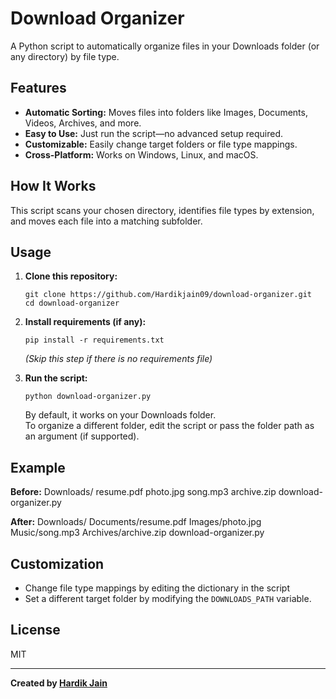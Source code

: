 # Download Organizer

A Python script to automatically organize files in your Downloads folder (or any directory) by file type.

## Features

- **Automatic Sorting:** Moves files into folders like Images, Documents, Videos, Archives, and more.
- **Easy to Use:** Just run the script—no advanced setup required.
- **Customizable:** Easily change target folders or file type mappings.
- **Cross-Platform:** Works on Windows, Linux, and macOS.

## How It Works

This script scans your chosen directory, identifies file types by extension, and moves each file into a matching subfolder.

## Usage

1. **Clone this repository:**
    ```
    git clone https://github.com/Hardikjain09/download-organizer.git
    cd download-organizer
    ```

2. **Install requirements (if any):**
    ```
    pip install -r requirements.txt
    ```
    *(Skip this step if there is no requirements file)*

3. **Run the script:**
    ```
    python download-organizer.py
    ```
    By default, it works on your Downloads folder.  
    To organize a different folder, edit the script or pass the folder path as an argument (if supported).

## Example

**Before:**
Downloads/
resume.pdf
photo.jpg
song.mp3
archive.zip
download-organizer.py

**After:**
Downloads/
Documents/resume.pdf
Images/photo.jpg
Music/song.mp3
Archives/archive.zip
download-organizer.py


## Customization

- Change file type mappings by editing the dictionary in the script
- Set a different target folder by modifying the `DOWNLOADS_PATH` variable.

## License

MIT

---

**Created by [Hardik Jain](https://github.com/Hardikjain09)**
